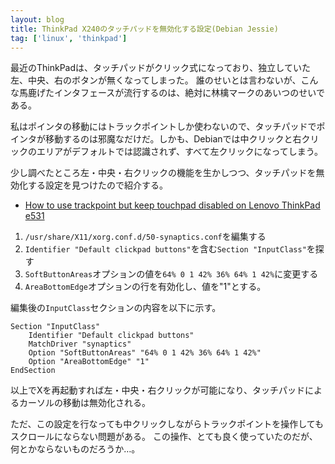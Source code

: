 ```yaml
---
layout: blog
title: ThinkPad X240のタッチパッドを無効化する設定(Debian Jessie)
tag: ['linux', 'thinkpad']
---
```




最近のThinkPadは、タッチパッドがクリック式になっており、独立していた左、中央、右のボタンが無くなってしまった。
誰のせいとは言わないが、こんな馬鹿げたインタフェースが流行するのは、絶対に林檎マークのあいつのせいである。

私はポインタの移動にはトラックポイントしか使わないので、タッチパッドでポインタが移動するのは邪魔なだけだ。しかも、Debianでは中クリックと右クリックのエリアがデフォルトでは認識されず、すべて左クリックになってしまう。

少し調べたところ左・中央・右クリックの機能を生かしつつ、タッチパッドを無効化する設定を見つけたので紹介する。

- [How to use trackpoint but keep touchpad disabled on Lenovo ThinkPad e531](http://askubuntu.com/questions/370505/how-to-use-trackpoint-but-keep-touchpad-disabled-on-lenovo-thinkpad-e531)

1. `/usr/share/X11/xorg.conf.d/50-synaptics.conf`を編集する
2. `Identifier "Default clickpad buttons"`を含む`Section "InputClass"`を探す
3. `SoftButtonAreas`オプションの値を`64% 0 1 42% 36% 64% 1 42%`に変更する
4. `AreaBottomEdge`オプションの行を有効化し、値を"1"とする。

編集後の`InputClass`セクションの内容を以下に示す。

~~~~
Section "InputClass"
    Identifier "Default clickpad buttons"
    MatchDriver "synaptics"
    Option "SoftButtonAreas" "64% 0 1 42% 36% 64% 1 42%"
    Option "AreaBottomEdge" "1"
EndSection
~~~~

以上でXを再起動すれば左・中央・右クリックが可能になり、タッチパッドによるカーソルの移動は無効化される。

ただ、この設定を行なっても中クリックしながらトラックポイントを操作してもスクロールにならない問題がある。
この操作、とても良く使っていたのだが、何とかならないものだろうか…。
